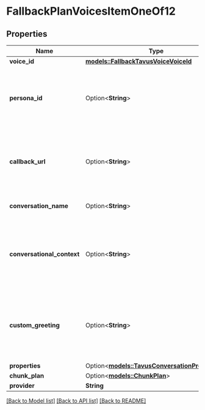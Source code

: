 # FallbackPlanVoicesItemOneOf12

## Properties

Name | Type | Description | Notes
------------ | ------------- | ------------- | -------------
**voice_id** | [**models::FallbackTavusVoiceVoiceId**](FallbackTavusVoiceVoiceId.md) |  | 
**persona_id** | Option<**String**> | This is the unique identifier for the persona that the replica will use in the conversation. | [optional]
**callback_url** | Option<**String**> | This is the url that will receive webhooks with updates regarding the conversation state. | [optional]
**conversation_name** | Option<**String**> | This is the name for the conversation. | [optional]
**conversational_context** | Option<**String**> | This is the context that will be appended to any context provided in the persona, if one is provided. | [optional]
**custom_greeting** | Option<**String**> | This is the custom greeting that the replica will give once a participant joines the conversation. | [optional]
**properties** | Option<[**models::TavusConversationProperties**](TavusConversationProperties.md)> |  | [optional]
**chunk_plan** | Option<[**models::ChunkPlan**](ChunkPlan.md)> |  | [optional]
**provider** | **String** |  | 

[[Back to Model list]](../README.md#documentation-for-models) [[Back to API list]](../README.md#documentation-for-api-endpoints) [[Back to README]](../README.md)


